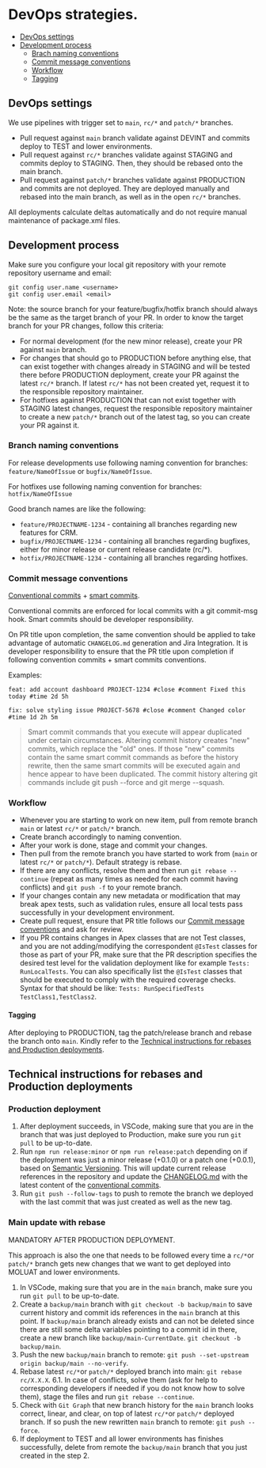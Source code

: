 # DevOps strategies.

- [DevOps settings](#devops-settings)
- [Development process](#development-process)
  - [Brach naming conventions](#branch-naming-conventions)
  - [Commit message conventions](#commit-message-conventions)
  - [Workflow](#workflow)
  - [Tagging](#tagging)

## DevOps settings

We use pipelines with trigger set to `main`, `rc/*` and `patch/*` branches.

- Pull request against `main` branch validate against DEVINT and commits deploy to TEST and lower environments.
- Pull request against `rc/*` branches validate against STAGING and commits deploy to STAGING. Then, they should be rebased onto the main branch.
- Pull request against `patch/*` branches validate against PRODUCTION and commits are not deployed. They are deployed manually and rebased into the main branch, as well as in the open `rc/*` branches.

All deployments calculate deltas automatically and do not require manual maintenance of package.xml files.

## Development process

Make sure you configure your local git repository with your remote repository username and email:

```
git config user.name <username>
git config user.email <email>
```

Note: the source branch for your feature/bugfix/hotfix branch should always be the same as the target branch of your PR. In order to know the target branch for your PR changes, follow this criteria:

- For normal development (for the new minor release), create your PR against `main` branch.
- For changes that should go to PRODUCTION before anything else, that can exist together with changes already in STAGING and will be tested there before PRODUCTION deployment, create your PR against the latest `rc/*` branch. If latest `rc/*` has not been created yet, request it to the responsible repository maintainer.
- For hotfixes against PRODUCTION that can not exist together with STAGING latest changes, request the responsible repository maintainer to create a new `patch/*` branch out of the latest tag, so you can create your PR against it.

### Branch naming conventions

For release developments use following naming convention for branches: `feature/NameOfIssue` or `bugfix/NameOfIssue`.

For hotfixes use following naming convention for branches: `hotfix/NameOfIssue`

Good branch names are like the following:

- `feature/PROJECTNAME-1234` - containing all branches regarding new features for CRM.
- `bugfix/PROJECTNAME-1234` - containing all branches regarding bugfixes, either for minor release or current release candidate (rc/\*).
- `hotfix/PROJECTNAME-1234` - containing all branches regarding hotfixes.

### Commit message conventions

[Conventional commits](https://www.conventionalcommits.org/en/v1.0.0/) + [smart commits](https://support.atlassian.com/jira-software-cloud/docs/process-issues-with-smart-commits/).

Conventional commits are enforced for local commits with a git commit-msg hook. Smart commits should be developer responsibility.

On PR title upon completion, the same convention should be applied to take advantage of automatic `CHANGELOG.md` generation and Jira Integration. It is developer responsibility to ensure that the PR title upon completion if following convention commits + smart commits conventions.

Examples:

`feat: add account dashboard PROJECT-1234 #close #comment Fixed this today #time 2d 5h`

`fix: solve styling issue PROJECT-5678 #close #comment Changed color #time 1d 2h 5m`

> Smart commit commands that you execute will appear duplicated under certain circumstances. Altering commit history creates "new" commits, which replace the "old" ones. If those "new" commits contain the same smart commit commands as before the history rewrite, then the same smart commits will be executed again and hence appear to have been duplicated. The commit history altering git commands include git push --force and git merge --squash.

### Workflow

- Whenever you are starting to work on new item, pull from remote branch `main` or latest `rc/*` or `patch/*` branch.
- Create branch accordingly to naming convention.
- After your work is done, stage and commit your changes.
- Then pull from the remote branch you have started to work from (`main` or latest `rc/*` or `patch/*`). Default strategy is rebase.
- If there are any conflicts, resolve them and then run `git rebase --continue` (repeat as many times as needed for each commit having conflicts) and `git push -f` to your remote branch.
- If your changes contain any new metadata or modification that may break apex tests, such as validation rules, ensure all local tests pass successfully in your development environment.
- Create pull request, ensure that PR title follows our [Commit message conventions](#commit-message-conventions) and ask for review.
- If you PR contains changes in Apex classes that are not Test classes, and you are not adding/modifying the correspondent `@IsTest` classes for those as part of your PR, make sure that the PR description specifies the desired test level for the validation deployment like for example `Tests: RunLocalTests`. You can also specifically list the `@IsTest` classes that should be executed to comply with the required coverage checks. Syntax for that should be like: `Tests: RunSpecifiedTests TestClass1,TestClass2`.

#### Tagging

After deploying to PRODUCTION, tag the patch/release branch and rebase the branch onto `main`. Kindly refer to the [Technical instructions for rebases and Production deployments](#technical-instructions-for-rebases-and-production-deployments).

## Technical instructions for rebases and Production deployments

### Production deployment

1. After deployment succeeds, in VSCode, making sure that you are in the branch that was just deployed to Production, make sure you run `git pull` to be up-to-date.
2. Run `npm run release:minor` or `npm run release:patch` depending on if the deployment was just a minor release (+0.1.0) or a patch one (+0.0.1), based on [Semantic Versioning](https://semver.org/). This will update current release references in the repository and update the [CHANGELOG.md](./CHANGELOG.md) with the latest content of the [conventional commits](#commit-message-conventions).
3. Run `git push --follow-tags` to push to remote the branch we deployed with the last commit that was just created as well as the new tag.

### Main update with rebase

MANDATORY AFTER PRODUCTION DEPLOYMENT.

This approach is also the one that needs to be followed every time a `rc/*`or `patch/*` branch gets new changes that we want to get deployed into MOLUAT and lower environments.

1. In VSCode, making sure that you are in the `main` branch, make sure you run `git pull` to be up-to-date.
2. Create a `backup/main` branch with `git checkout -b backup/main` to save current history and commit ids references in the `main` branch at this point. If `backup/main` branch already exists and can not be deleted since there are still some delta variables pointing to a commit id in there, create a new branch like `backup/main-CurrentDate`. `git checkout -b backup/main`.
3. Push the new `backup/main` branch to remote: `git push --set-upstream origin backup/main --no-verify`.
4. Rebase latest `rc/*`or `patch/*` deployed branch into main: `git rebase rc/X.X.X`.
   6.1. In case of conflicts, solve them (ask for help to corresponding developers if needed if you do not know how to solve them), stage the files and run `git rebase --continue`.
5. Check with `Git Graph` that new branch history for the `main` branch looks correct, linear, and clear, on top of latest `rc/*`or `patch/*` deployed branch. If so push the new rewritten `main` branch to remote: `git push --force`.
6. If deployment to TEST and all lower environments has finishes successfully, delete from remote the `backup/main` branch that you just created in the step 2.

